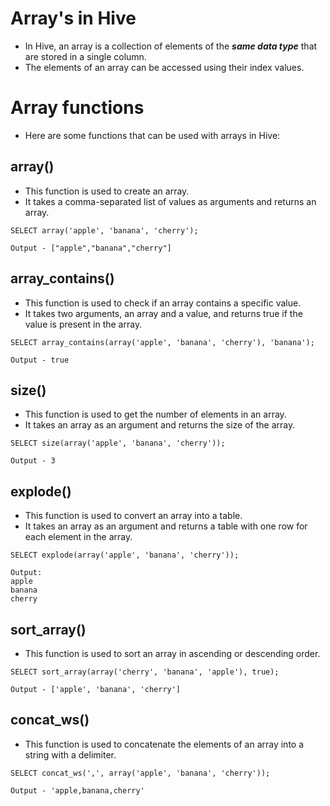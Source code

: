 # Array's in Hive
- In Hive, an array is a collection of elements of the ***same data type*** that are stored in a single column.
- The elements of an array can be accessed using their index values.

# Array functions
- Here are some functions that can be used with arrays in Hive:

## array()
- This function is used to create an array. 
- It takes a comma-separated list of values as arguments and returns an array.
```
SELECT array('apple', 'banana', 'cherry');
```
```
Output - ["apple","banana","cherry"]
```

## array_contains()
- This function is used to check if an array contains a specific value. 
- It takes two arguments, an array and a value, and returns true if the value is present in the array.
```
SELECT array_contains(array('apple', 'banana', 'cherry'), 'banana');
```
```
Output - true
```

## size()
- This function is used to get the number of elements in an array. 
- It takes an array as an argument and returns the size of the array.
```
SELECT size(array('apple', 'banana', 'cherry'));
```
```
Output - 3
```

## explode()
- This function is used to convert an array into a table. 
- It takes an array as an argument and returns a table with one row for each element in the array.
```
SELECT explode(array('apple', 'banana', 'cherry'));
```
```
Output:
apple
banana
cherry
```

## sort_array()
- This function is used to sort an array in ascending or descending order.
```
SELECT sort_array(array('cherry', 'banana', 'apple'), true);
```
```
Output - ['apple', 'banana', 'cherry']
```

## concat_ws()
- This function is used to concatenate the elements of an array into a string with a delimiter.
```
SELECT concat_ws(',', array('apple', 'banana', 'cherry'));
```
```
Output - 'apple,banana,cherry'
```




